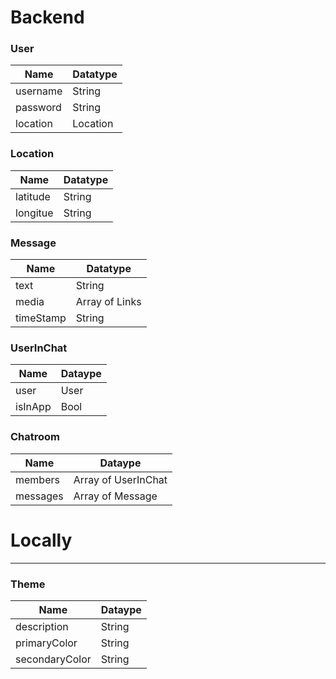 # Backend

### User 

Name | Datatype |
--- | --- |
username | String |
password | String |
location | Location |

### Location

Name | Datatype |
--- | --- |
latitude | String |
longitue | String |

### Message

Name | Datatype |
--- | --- |
text | String |
media | Array of Links |
timeStamp | String |

### UserInChat
Name | Dataype|
--- | --- |
user | User |
isInApp | Bool |

### Chatroom

Name | Dataype|
--- | --- |
members | Array of UserInChat |
messages | Array of Message |


# Locally
--------

### Theme

Name | Dataype|
--- | --- |
description | String |
primaryColor | String |
secondaryColor | String |




